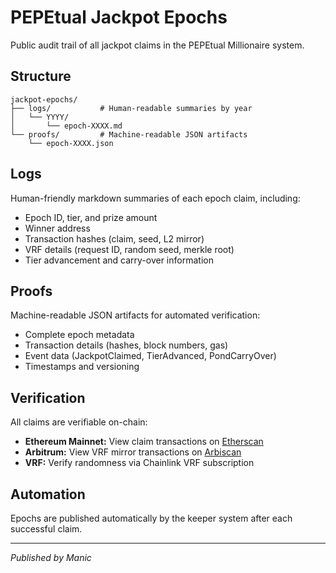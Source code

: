 # PEPEtual Jackpot Epochs

Public audit trail of all jackpot claims in the PEPEtual Millionaire system.

## Structure

```
jackpot-epochs/
├── logs/           # Human-readable summaries by year
│   └── YYYY/
│       └── epoch-XXXX.md
└── proofs/         # Machine-readable JSON artifacts
    └── epoch-XXXX.json
```

## Logs

Human-friendly markdown summaries of each epoch claim, including:
- Epoch ID, tier, and prize amount
- Winner address
- Transaction hashes (claim, seed, L2 mirror)
- VRF details (request ID, random seed, merkle root)
- Tier advancement and carry-over information

## Proofs

Machine-readable JSON artifacts for automated verification:
- Complete epoch metadata
- Transaction details (hashes, block numbers, gas)
- Event data (JackpotClaimed, TierAdvanced, PondCarryOver)
- Timestamps and versioning

## Verification

All claims are verifiable on-chain:
- **Ethereum Mainnet:** View claim transactions on [Etherscan](https://etherscan.io)
- **Arbitrum:** View VRF mirror transactions on [Arbiscan](https://arbiscan.io)
- **VRF:** Verify randomness via Chainlink VRF subscription

## Automation

Epochs are published automatically by the keeper system after each successful claim.

---

*Published by Manic*
